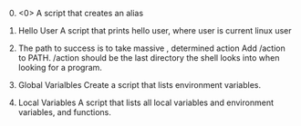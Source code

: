 0. <0>
A script that creates an alias

1. Hello User
A script that prints hello user, where user is current linux user

2. The path to success is to take massive , determined action
Add /action to PATH. /action should be the last directory the shell looks into when looking for a program.




4. Global Varialbles
Create a script that lists environment variables.

5. Local Variables
A script that lists all local variables and environment variables, and functions.
